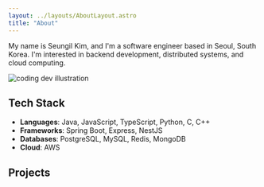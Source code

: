 ```yaml
---
layout: ../layouts/AboutLayout.astro
title: "About"
---
```


My name is Seungil Kim, and I'm a software engineer based in Seoul, South Korea.
I'm interested in backend development, distributed systems, and cloud computing.

<div>
  <img src="/assets/dev.svg" class="sm:w-1/2 mx-auto" alt="coding dev illustration">
</div>

## Tech Stack

- **Languages**: Java, JavaScript, TypeScript, Python, C, C++
- **Frameworks**: Spring Boot, Express, NestJS
- **Databases**: PostgreSQL, MySQL, Redis, MongoDB
- **Cloud**: AWS
## Projects
